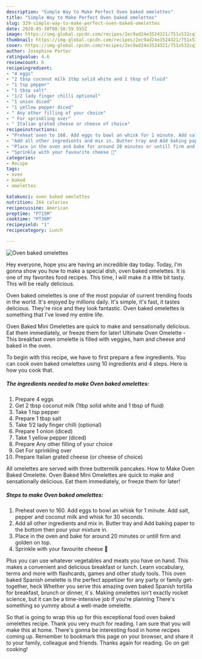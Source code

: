 ```yaml
---
description: "Simple Way to Make Perfect Oven baked omelettes"
title: "Simple Way to Make Perfect Oven baked omelettes"
slug: 329-simple-way-to-make-perfect-oven-baked-omelettes
date: 2020-05-30T08:58:59.555Z
image: https://img-global.cpcdn.com/recipes/2ec9ad24e3524321/751x532cq70/oven-baked-omelettes-recipe-main-photo.jpg
thumbnail: https://img-global.cpcdn.com/recipes/2ec9ad24e3524321/751x532cq70/oven-baked-omelettes-recipe-main-photo.jpg
cover: https://img-global.cpcdn.com/recipes/2ec9ad24e3524321/751x532cq70/oven-baked-omelettes-recipe-main-photo.jpg
author: Josephine Porter
ratingvalue: 4.6
reviewcount: 6
recipeingredient:
- "4 eggs"
- "2 tbsp coconut milk 1tbp solid white and 1 tbsp of fluid"
- "1 tsp pepper"
- "1 tbsp salt"
- "1/2 lady finger chilli optional"
- "1 onion diced"
- "1 yellow pepper diced"
- " Any other filling of your choice"
- " For sprinkling over"
- " Italian grated cheese or cheese of choice"
recipeinstructions:
- "Preheat oven to 160. Add eggs to bowl an whisk for 1 minute. Add salt, pepper and coconut milk and whisk for 30 seconds."
- "Add all other ingredients and mix in. Butter tray and Add baking paper to the bottom then pour your mixture in."
- "Place in the oven and bake for around 20 minutes or untill firm and golden on top."
- "Sprinkle with your favourite cheese 🧀"
categories:
- Recipe
tags:
- oven
- baked
- omelettes

katakunci: oven baked omelettes 
nutrition: 264 calories
recipecuisine: American
preptime: "PT15M"
cooktime: "PT36M"
recipeyield: "1"
recipecategory: Lunch

---
```



![Oven baked omelettes](https://img-global.cpcdn.com/recipes/2ec9ad24e3524321/751x532cq70/oven-baked-omelettes-recipe-main-photo.jpg)

Hey everyone, hope you are having an incredible day today. Today, I'm gonna show you how to make a special dish, oven baked omelettes. It is one of my favorites food recipes. This time, I will make it a little bit tasty. This will be really delicious.

Oven baked omelettes is one of the most popular of current trending foods in the world. It's enjoyed by millions daily. It's simple, it's fast, it tastes delicious. They're nice and they look fantastic. Oven baked omelettes is something that I've loved my entire life.

Oven Baked Mini Omelettes are quick to make and sensationally delicious. Eat them immediately, or freeze them for later! Ultimate Oven Omelette - This breakfast oven omelette is filled with veggies, ham and cheese and baked in the oven.


To begin with this recipe, we have to first prepare a few ingredients. You can cook oven baked omelettes using 10 ingredients and 4 steps. Here is how you cook that.

<!--inarticleads1-->

##### The ingredients needed to make Oven baked omelettes:

1. Prepare 4 eggs
1. Get 2 tbsp coconut milk (1tbp solid white and 1 tbsp of fluid)
1. Take 1 tsp pepper
1. Prepare 1 tbsp salt
1. Take 1/2 lady finger chilli (optional)
1. Prepare 1 onion (diced)
1. Take 1 yellow pepper (diced)
1. Prepare  Any other filling of your choice
1. Get  For sprinkling over
1. Prepare  Italian grated cheese (or cheese of choice)


All omelettes are served with three buttermilk pancakes. How to Make Oven Baked Omelette. Oven Baked Mini Omelettes are quick to make and sensationally delicious. Eat them immediately, or freeze them for later! 

<!--inarticleads2-->

##### Steps to make Oven baked omelettes:

1. Preheat oven to 160. Add eggs to bowl an whisk for 1 minute. Add salt, pepper and coconut milk and whisk for 30 seconds.
1. Add all other ingredients and mix in. Butter tray and Add baking paper to the bottom then pour your mixture in.
1. Place in the oven and bake for around 20 minutes or untill firm and golden on top.
1. Sprinkle with your favourite cheese 🧀


Plus you can use whatever vegetables and meats you have on hand. This makes a convenient and delicious breakfast or lunch. Learn vocabulary, terms and more with flashcards, games and other study tools. This oven baked Spanish omelette is the perfect appetizer for any party or family get-together, heck Whether you serve this amazing oven baked Spanish tortilla for breakfast, brunch or dinner, it´s. Making omelettes isn&#39;t exactly rocket science, but it can be a time-intensive job if you&#39;re planning There&#39;s something so yummy about a well-made omelette. 

So that is going to wrap this up for this exceptional food oven baked omelettes recipe. Thank you very much for reading. I am sure that you will make this at home. There's gonna be interesting food in home recipes coming up. Remember to bookmark this page on your browser, and share it to your family, colleague and friends. Thanks again for reading. Go on get cooking!
